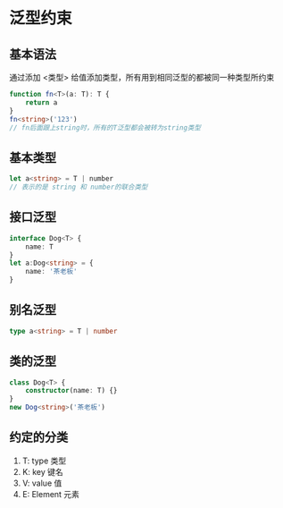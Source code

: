 # 泛型约束

## 基本语法

通过添加 <类型> 给值添加类型，所有用到相同泛型的都被同一种类型所约束

```ts
function fn<T>(a: T): T {
    return a
}
fn<string>('123')
// fn后面跟上string时，所有的T泛型都会被转为string类型
```

## 基本类型

```ts
let a<string> = T | number
// 表示的是 string 和 number的联合类型
```

## 接口泛型

```ts
interface Dog<T> {
    name: T
}
let a:Dog<string> = {
    name: '茶老板'
}
```

## 别名泛型

```ts
type a<string> = T | number
```

## 类的泛型

```ts
class Dog<T> {
    constructor(name: T) {}
}
new Dog<string>('茶老板')
```

## 约定的分类

1. T: type 类型
2. K: key 键名
3. V: value 值
4. E: Element 元素